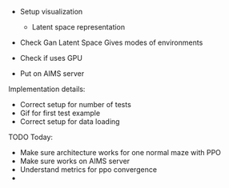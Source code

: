 
- Setup visualization
    - Latent space representation


- Check Gan Latent Space Gives modes of environments

- Check if uses GPU

- Put on AIMS server

Implementation details:
- Correct setup for number of tests
- Gif for first test example
- Correct setup for data loading


TODO Today:
- Make sure architecture works for one normal maze with PPO
- Make sure works on AIMS server
- Understand metrics for ppo convergence
- 